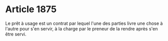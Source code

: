 # Article 1875

Le prêt à usage est un contrat par lequel l'une des parties livre une chose à l'autre pour s'en servir, à la charge par le preneur de la rendre après s'en être servi.
